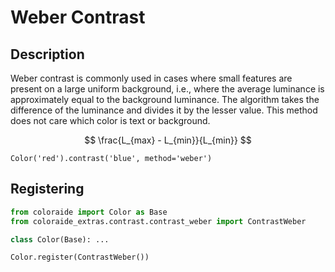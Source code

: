 # Weber Contrast

## Description

Weber contrast is commonly used in cases where small features are present on a large uniform background, i.e., where the
average luminance is approximately equal to the background luminance. The algorithm takes the difference of the
luminance and divides it by the lesser value. This method does not care which color is text or background.

$$
\frac{L_{max} - L_{min}}{L_{min}}
$$

```playground
Color('red').contrast('blue', method='weber')
```

## Registering

```py
from coloraide import Color as Base
from coloraide_extras.contrast.contrast_weber import ContrastWeber

class Color(Base): ...

Color.register(ContrastWeber())
```
